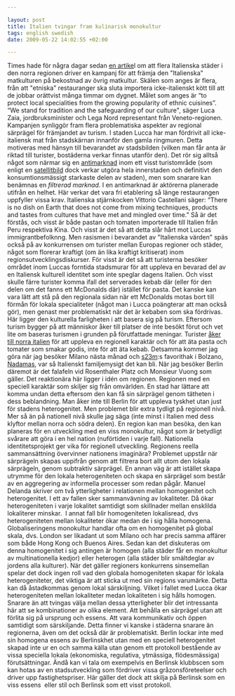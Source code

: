 ```yaml
--- 

layout: post
title: Italien tvingar fram kulinarisk monokultur 
tags: english swedish 
date: 2009-05-22 14:02:55 +02:00 

---
```


Times hade för några dagar sedan [en artike](http://www.timesonline.co.uk/tol/life_and_style/food_and_drink/article5622156.ece)l om att flera Italienska städer i den norra regionen driver en kampanj för att främja den "Italienska" matkulturen på bekostnad av övrig matkultur. Skälen som anges är flera, från att "etniska" restauranger ska sluta importera icke-italienskt kött till att de jobbar orättvist många timmar om dygnet. Målet som anges är “to protect local specialities from the growing popularity of ethnic cuisines”. “We stand for tradition and the safeguarding of our culture", säger Luca Zaia, jordbruksminister och Lega Nord representant från Veneto-regionen. Kampanjen synliggör fram flera problematiska aspekter av regional särprägel för främjandet av turism. I staden Lucca har man fördrivit all icke-italiensk mat från stadskärnan innanför den gamla ringmuren. Detta motiveras med hänsyn till bevarandet av stadsbilden (vilken man får anta är riktad till turister, bostäderna verkar finnas utanför den). Det rör sig alltså något som närmar sig en [antimarknad](http://www.google.se/search?q=antimarknad) inom ett visst turistområde (som enligt en [satellitbild](http://maps.google.com/maps?f=q&source=s_q&hl=sv&geocode=&q=lucca+italy&sll=37.0625,-95.677068&sspn=33.984987,79.101563&ie=UTF8&ll=43.841832,10.508766&spn=0.03021,0.077248&t=h&z=14) dock verkar utgöra hela innerstaden och definitivt den konsumtionsmässigt starkaste delen av staden), men som snarare kan benämnas en *filtrerad marknad*. I en antimarknad är aktörerna planerade utifrån en helhet. Här verkar det vara fri etablering så länge restaurangen uppfyller vissa krav. Italienska stjärnkocken Vittorio Castellani säger: “There is no dish on Earth that does not come from mixing techniques, products and tastes from cultures that have met and mingled over time.” Så är det förstås, och visst är både pastan och tomaten importerade till Italien från Peru respektiva Kina. Och visst är det så att detta slår hårt mot Luccas immigrantbefolknng. Men rasismen i bevarandet av "Italienska värden" späs också på av konkurrensen om turister mellan Europas regioner och städer, något som florerar kraftigt (om än lika kraftigt kritiserat) inom regionsutvecklingsdiskurser. För visst är det så att turisterna besöker området inom Luccas forntida stadsmurar för att uppleva en bevarad del av en Italiensk kulturell identitet som inte speglar dagens Italien. Och visst skulle färre turister komma ifall det serverades kebab där (eller för den delen om det fanns ett McDonalds där) istället för pasta. Det kanske kan vara lätt att stå på den regionala sidan när ett McDonalds motas bort till förmån för lokala specialiteter (något man i Lucca poängterar att man också gör), men genast mer problematiskt när det är kebaben som ska fördrivas. Här ligger den kulturella farligheten i att basera sig på turism. Eftersom turism bygger på att människor åker till platser de inte besökt förut och vet lite om baseras turismen i grunden på förutfattade meningar. Turister [åker till norra italien](http://www.piratbyran.org/s23m/) för att uppleva en regionell karaktär och för att äta pasta och tomater som smakar godis, inte för att äta kebab. Detsamma kommer jag göra när jag besöker Milano nästa månad och [s23m](http://www.piratbyran.org/s23m/):s favorithak i Bolzano, [Nadamas](http://www.flickr.com/photos/oscar-tramor/3256631008/), var så Italienskt familjemysigt det kan bli. När jag besöker Berlin däremot är det falafeln vid Rosenthaler Platz och Monsieur Vuong som gäller. Det reaktionära här ligger i idén om regionen. Regionen med en speciell karaktär som skiljer sig från omvärlden. En stad har lättare att komma undan detta eftersom den kan få sin särprägel genom tätheten i dess beblandning. Man åker inte till Berlin för att uppleva tyskhet utan just för stadens heterogenitet. Men problemet blir extra tydligt på regionell nivå. Mer så än på nationell nivå skulle jag säga (inte minst i Italien med dess klyftor mellan norra och södra delen). En region kan man besöka, den kan planeras för en utveckling med en viss monokultur, något som är betydligt svårare att göra i en hel nation (nuförtiden i varje fall). Nationella identitetsprojekt ger vika för regionell utveckling. Regionens reella sammansättning övervinner nationens imaginära? Problemet uppstår när särprägeln skapas uppifrån genom att filtrera bort allt utom den lokala särprägeln, genom subtraktiv särprägel. En annan väg är att istället skapa utrymme för den lokala heterogeniteten och skapa en särprägel som består av en aggregering av informella processer som redan pågår. Manuel Delanda skriver om två ytterligheter i relationen mellan homogenitet och heterogenitet. I ett av fallen sker sammanvävning av lokaliteter. Då ökar heterogeniteten i varje lokalitet samtidigt som skillnader mellan ensklilda lokaliterer minskar.  I annat fall blir homogeniteten lokalisread, dvs heterogeniteten mellan lokaliteter ökar medan de i sig hålla homogena. Globaliseringens monokultur handlar ofta om en homogenitet på global skala, dvs. London ser likadant ut som Milano och har precis samma affärer som både Hong Kong och Buenos Aires. Sedan kan det diskuteras om denna homogenitet i sig antingen är homogen (alla städer får en monokultur av multinationella kedjor) eller heterogen (alla städer blir smältdeglar av jordens alla kulturer). När det gäller regioners konkurrens sinsemellan spelar det dock ingen roll vad den globala homogeniteten skapar för lokala heterogeniteter, det viktiga är att sticka ut med sin regions varumärke. Detta kan då åstadkommas genom lokal särskiljning. Vilket i fallet med Lucca ökar heterogeniteten mellan lokaliteter medan lokaliteten i sig hålls homogen. Snarare än att tvingas välja mellan dessa ytterligheter blir det intressanta här att se kombinationer av olika element. Att behålla en särprägel utan att förlita sig på ursprung och essens. Att vara kommunikativ och öppen samtidigt som särskiljande. Detta finner vi kanske i städerna snarare än regionerna, även om det också där är problematiskt. Berlin lockar inte med sin homogena essens av Berlinskhet utan med en speciell heterogenitet skapad inte ur en och samma källa utan genom ett protokoll bestående av vissa speciella lokala (ekonomiska, regulativa, ytmässiga, flödesmässiga) förutsättningar. Ändå kan vi tala om exempelvis en Berlinsk klubbscen som kan hotas av en stadsutveckling som fördriver vissa gråzonsföreteelser och driver upp fastighetspriser. Här gäller det dock att skilja på Berlinsk som en viss essens  eller stil och Berlinsk som ett visst protokoll. 
